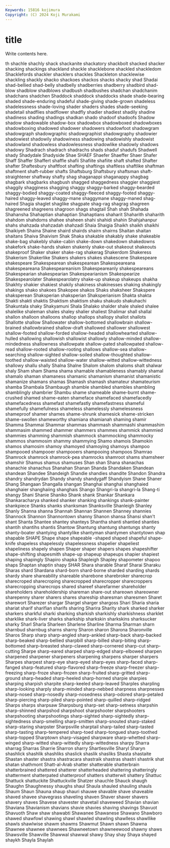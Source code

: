 ```yaml
---
Keywords: 15816 kojimura
Copyright: (C) 2024 Koji Murakami
---
```


# title

Write contents here.



th shachle shachly shack shackanite shackatory
shackbolt shacked shacker shacking shackings shackland shackle shacklebone shackled shackledom
Shacklefords shackler shacklers shackles Shackleton shacklewise shackling shackly shacko shackoes
shackos shacks shacky shad Shadai shad-bellied shad-belly shadbelly shadberries shadberry
shadbird shad-blow shadblow shadblows shadbush shadbushes shadchan shadchanim shadchans shadchen
Shaddock shaddock shaddocks shade shade-bearing shaded shade-enduring shadeful shade-giving shade-grown
shadeless shadelessness shade-loving shader shaders shades shade-seeking shadetail shadflies shadflower
shadfly shadier shadiest shadily shadine shadiness shading shadings shadkan shado
shadoof shadoofs Shadow shadow shadowable shadow-box shadowbox shadowboxed shadowboxes shadowboxing
shadowed shadower shadowers shadowfoot shadowgram shadowgraph shadowgraphic shadowgraphist shadowgraphy shadowier
shadowiest shadowily shadowiness shadowing shadowishly shadowist shadowland shadowless shadowlessness shadowlike
shadowly shadows shadowy Shadrach shadrach shadrachs shads shaduf shadufs Shadwell
shady Shadydale Shadyside Shae SHAEF Shaefer Shaeffer Shaer Shafer Shaff
Shaffer Shaffert shaffle shafii Shafiite shafiite shaft shafted Shafter shafter
Shaftesbury shaftfoot shafting shaftings shaftless shaftlike shaftman shaftment shaft-rubber shafts
Shaftsburg Shaftsbury shaftsman shaft-straightener shaftway shafty shag shaganappi shaganappy shagbag
shagbark shagbarks shagbush shagged shaggedness shaggier shaggiest shaggily shagginess shagging
shaggy shaggy-barked shaggy-bearded shaggy-bodied shaggy-coated shaggy-fleeced shaggy-footed shaggy-haired shaggy-leaved shaggy-mane
shaggymane shaggy-maned shag-haired Shagia shaglet shaglike shagpate shag-rag shagrag shagreen
shagreened shagreens shagroon shags shagtail Shah shah Shahada Shahansha Shahaptian
shahaptian Shahaptians shaharit Shaharith shaharith shahdom shahdoms shahee shaheen shahi
shahidi shahin Shahjahanpur shahs shahzada shahzadah shahzadi Shaia Shaigia Shaikh
shaikh shaikhi Shaikiyeh Shaina Shaine shaird shairds shairn shairns Shaitan
shaitan shaitans Shaiva Shaivism Shak Shaka shakable shakably shake shakeable
shake-bag shakebly shake-cabin shake-down shakedown shakedowns shakefork shake-hands shaken shakenly
shake-out shakeout shakeouts shakeproof Shaker shaker shake-rag shakerag Shakerdom Shakeress
Shakerism Shakerlike Shakers shakers shakes shakescene Shakespeare shakespeare Shakespearean shakespearean
Shakespeareana shakespeareana Shakespeareanism Shakespeareanly shakespeareans Shakespearian shakespearian Shakespearianism Shakespearize Shakespearolater
Shakespearolatry shake-up shakeup shakeups shakha Shakhty shakier shakiest shakily shakiness
shakinesses shaking shakingly shakings shako shakoes Shakopee shakos Shaks shaksheer
Shakspere shaksperean Shaksperian shaksperian Shaksperianism Shakta shakta Shakti shakti shaktis
Shaktism shaktism shaku shakudo shakuhachi Shakuntala shaky Shakyamuni Shala Shalako
shalder shale shaled shalee shalelike shaleman shales shaley shalier shaliest
Shalimar shall shallal shallon shalloon shalloons shallop shallops shallopy shallot
shallots Shallotte shallow Shallowater shallow-bottomed shallowbrain shallow-brained shallowbrained shallow-draft shallowed
shallower shallowest shallow-footed shallow-forded shallow-headed shallowhearted shallow-hulled shallowing shallowish shallowist
shallowly shallow-minded shallow-mindedness shallowness shallowpate shallow-pated shallowpated shallow-read shallow-rooted shallow-rooting
shallows shallow-sea shallow-searching shallow-sighted shallow-soiled shallow-thoughted shallow-toothed shallow-waisted shallow-water shallow-witted
shallow-wittedness shallowy shallu shally Shalna Shalne Shalom shalom shaloms shalt
shalwar shaly Sham sham Shama shama shamable shamableness shamably shamal
shamalo shaman shamaness shamanic shamanism shamanist shamanistic shamanize shamans shamas
Shamash shamash shamateur shamateurism shamba Shambala Shambaugh shamble shambled shambles
shambling shamblingly shambrier Shambu shame shameable shame-burnt shame-crushed shamed shame-eaten
shameface shamefaced shamefacedly shamefacedness shamefast shamefastly shamefastness shameful shamefully shamefulness
shameless shamelessly shamelessness shameproof shamer shames shame-shrunk shamesick shame-stricken shame-swollen
shameworthy shamiana shamianah shaming shamir Shamma Shammai Shammar shammas shammash
shammashi shammashim shammasim shammed shammer shammers shammes shammick shammied shammies
shamming shammish shammock shammocking shammocky shammos shammosim shammy shammying Shamo
shamois Shamokin shamos shamosim shamoy shamoyed shamoying shamoys shampoo shampooed
shampooer shampooers shampooing shampoos Shamrao Shamrock shamrock shamrock-pea shamrocks shamroot
shams shamsheer shamshir Shamus shamus shamuses Shan shan Shana shanachas
shanachie shanachus Shanahan Shanan Shanda Shandaken Shandean shandean Shandee Shandeigh
Shandie shandies shandite Shandon Shandra shandry shandrydan Shandy shandy shandygaff
Shandyism Shane Shaner Shang Shangaan Shangalla shangan Shanghai shanghai shanghaied
shanghaier shanghaiing shanghais Shango Shangri-la shangri-la Shang-ti shangy Shani Shanie
Shaniko Shank shank Shankar Shankara Shankaracharya shanked shanker shanking shankings
shank-painter shankpiece Shanks shanks shanksman Shanksville Shanleigh Shanley Shanly Shanna
shanna Shannah Shannan Shannen Shanney shannies Shannock Shannon Shannontown shanny
Shanon shansa Shansi shan't shant Shanta Shantee shantey shanteys Shantha
shanti shantied shanties shantih shantihs shantis Shantow Shantung shantung shantungs
shanty shanty-boater shantying shantylike shantyman shantymen shantytown shap shapable SHAPE
Shape shape shapeable -shaped shaped shapeful shape-knife shapeless shapelessly shapelessness
shapelier shapeliest shapeliness shapely shapen Shaper shaper shapers shapes shapeshifter
shape-shifting shapesmith shape-up shapeup shapeups shapier shapiest shaping shapingly Shapiro
shapka Shapleigh Shapley shapometer shapoo shaps Shaptan shaptin shapy SHAR
Shara sharable Sharaf Sharai Sharaku Sharas shard Shardana shard-born shard-borne
sharded sharding shards shardy share shareability shareable sharebone sharebroker sharecrop
sharecroped sharecroping sharecropped sharecropper sharecroppers sharecropping sharecrops shared shareef sharefarmer
shareholder shareholders shareholdership shareman share-out shareown shareowner sharepenny sharer sharers
shares shareship sharesman sharesmen Sharet sharewort Sharezer shargar Shargel sharger
shargoss Shari Sharia sharia shariat sharif sharifian sharifs sharing Sharira
Sharity shark sharked sharker sharkers sharkful sharki sharking sharkish sharkishly
sharkishness sharklet sharklike shark-liver sharks sharkship sharkskin sharkskins sharksucker sharky
Sharl Sharla Sharleen Sharlene Sharline Sharma Sharman sharn sharnbud sharnbug
sharns sharny Sharon sharon Sharona Sharonville Sharos Sharp sharp sharp-angled
sharp-ankled sharp-back sharp-backed sharp-beaked sharp-bellied sharpbill sharp-billed sharp-biting sharp-bottomed sharp-breasted
sharp-clawed sharp-cornered sharp-cut sharp-cutting Sharpe sharp-eared sharped sharp-edged sharp-elbowed sharpen
sharpened sharpener sharpeners sharpening sharpens sharper sharpers Sharpes sharpest sharp-eye
sharp-eyed sharp-eyes sharp-faced sharp-fanged sharp-featured sharp-flavored sharp-freeze sharp-freezer sharp-freezing sharp-froze
sharp-frozen sharp-fruited sharp-gritted sharp-ground sharp-headed sharp-heeled sharp-horned sharpie sharpies sharping
sharpish sharpite sharp-keeled sharp-leaved Sharples sharpling sharp-looking sharply sharp-minded sharp-nebbed
sharpness sharpnesses sharp-nosed sharp-nosedly sharp-nosedness sharp-odored sharp-petaled sharp-piercing sharp-piled sharp-pointed
sharp-quilled sharp-ridged Sharps sharps sharpsaw Sharpsburg sharp-set sharp-setness sharpshin sharp-shinned
sharpshod sharpshoot sharpshooter sharpshooters sharpshooting sharpshootings sharp-sighted sharp-sightedly sharp-sightedness sharp-smelling
sharp-smitten sharp-snouted sharp-staked sharp-staring sharpster Sharpsville sharptail sharp-tailed sharp-tasted sharp-tasting
sharp-tempered sharp-toed sharp-tongued sharp-toothed sharp-topped Sharptown sharp-visaged sharpware sharp-whetted sharp-winged
sharp-witted sharp-wittedly sharp-wittedness sharpy Sharra sharrag Sharras Sharrie Sharron sharry
Shartlesville Sharyl Sharyn shashlick shashlik shashliks shaslick shaslik shasliks Shasta
shastaite Shastan shaster shastra shastracara shastraik shastras shastri shastrik shat
shatan shathmont Shatt-al-Arab shatter shatterable shatterbrain shatterbrained shattered shatterer shatterheaded
shattering shatteringly shatterment shatterpated shatterproof shatters shatterwit shattery Shattuc Shattuck
shattuckite Shattuckville Shatzer shauchle Shauck shaugh Shaughn Shaughnessy shaughs shaul
Shaula shauled shauling shauls Shaum Shaun Shauna shaup shauri shauwe
shavable shave shaveable shaved shavee shavegrass shaveling shaven Shaver shaver
shavers shavery shaves Shavese shavester shavetail shaveweed Shavian shavian Shaviana
Shavianism shavians shavie shavies shaving shavings Shavuot Shavuoth Shaw shaw
shawabti Shawanee Shawanese Shawano Shawboro shawed shawfowl shawing shawl shawled
shawling shawlless shawllike shawls shawlwise shawm shawms Shawmut Shawn shawn
Shawna Shawnee shawnee shawnees Shawneetown shawneewood shawny shaws Shawsville Shawville
Shawwal shawwal shawy Shay shay Shaya shayed shaykh Shayla Shaylah
